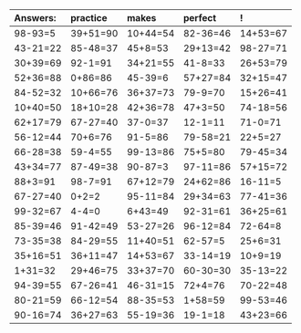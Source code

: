 | Answers: | practice | makes | perfect | ! |
| :--- | :--- | :--- | :--- | :--- |
| 98-93=5 | 39+51=90 | 10+44=54 | 82-36=46 | 14+53=67 | 
| 43-21=22 | 85-48=37 | 45+8=53 | 29+13=42 | 98-27=71 | 
| 30+39=69 | 92-1=91 | 34+21=55 | 41-8=33 | 26+53=79 | 
| 52+36=88 | 0+86=86 | 45-39=6 | 57+27=84 | 32+15=47 | 
| 84-52=32 | 10+66=76 | 36+37=73 | 79-9=70 | 15+26=41 | 
| 10+40=50 | 18+10=28 | 42+36=78 | 47+3=50 | 74-18=56 | 
| 62+17=79 | 67-27=40 | 37-0=37 | 12-1=11 | 71-0=71 | 
| 56-12=44 | 70+6=76 | 91-5=86 | 79-58=21 | 22+5=27 | 
| 66-28=38 | 59-4=55 | 99-13=86 | 75+5=80 | 79-45=34 | 
| 43+34=77 | 87-49=38 | 90-87=3 | 97-11=86 | 57+15=72 | 
| 88+3=91 | 98-7=91 | 67+12=79 | 24+62=86 | 16-11=5 | 
| 67-27=40 | 0+2=2 | 95-11=84 | 29+34=63 | 77-41=36 | 
| 99-32=67 | 4-4=0 | 6+43=49 | 92-31=61 | 36+25=61 | 
| 85-39=46 | 91-42=49 | 53-27=26 | 96-12=84 | 72-64=8 | 
| 73-35=38 | 84-29=55 | 11+40=51 | 62-57=5 | 25+6=31 | 
| 35+16=51 | 36+11=47 | 14+53=67 | 33-14=19 | 10+9=19 | 
| 1+31=32 | 29+46=75 | 33+37=70 | 60-30=30 | 35-13=22 | 
| 94-39=55 | 67-26=41 | 46-31=15 | 72+4=76 | 70-22=48 | 
| 80-21=59 | 66-12=54 | 88-35=53 | 1+58=59 | 99-53=46 | 
| 90-16=74 | 36+27=63 | 55-19=36 | 19-1=18 | 43+23=66 | 
